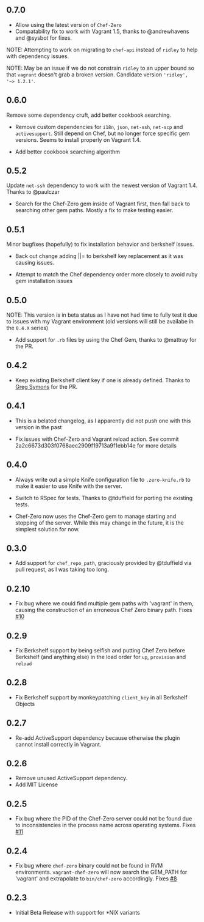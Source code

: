 ## 0.7.0

* Allow using the latest version of `Chef-Zero`
* Compatability fix to work with Vagrant 1.5, thanks to @andrewhavens and @sysbot for fixes.

NOTE: Attempting to work on migrating to `chef-api` instead of `ridley` to help with dependency issues.

NOTE: May be an issue if we do not constrain `ridley` to an upper bound so that `vagrant` doesn't grab a broken version. Candidate version `'ridley', '~> 1.2.1'`.


## 0.6.0

Remove some dependency cruft, add better cookbook searching.

* Remove custom dependencies for `i18n`, `json`, `net-ssh`, `net-scp` and `activesupport`.  Still depend on Chef, but no longer force specific gem versions. Seems to install properly on Vagrant 1.4.

* Add better cookbook searching algorithm

## 0.5.2

Update `net-ssh` dependency to work with the newest version of Vagrant 1.4.  Thanks to @paulczar

* Search for the Chef-Zero gem inside of Vagrant first, then fall back to searching other gem paths.  Mostly a fix to make testing easier.

## 0.5.1

Minor bugfixes (hopefully) to fix installation behavior and berkshelf issues.

* Back out change adding ||= to berkshelf key replacement as it was causing issues.

* Attempt to match the Chef dependency order more closely to avoid ruby gem installation issues

## 0.5.0

NOTE: This version is in beta status as I have not had time to fully test it due to issues with my Vagrant environment (old versions will still be availabe in the `0.4.X` series)

* Add support for `.rb` files by using the Chef Gem, thanks to @mattray for the PR.

## 0.4.2

* Keep existing Berkshelf client key if one is already defined. Thanks to [Greg Symons](https://github.com/gregsymons) for the PR.

## 0.4.1

* This is a belated changelog, as I apparently did not push one with this version in the past

* Fix issues with Chef-Zero and Vagrant reload action.  See commit 2a2c6673d303f0768aec2909f19713a9f1ebb14e for more details


## 0.4.0

* Always write out a simple Knife configuration file to `.zero-knife.rb` to make it easier to use Knife with the server.

* Switch to RSpec for tests.  Thanks to @tduffield for porting the existing tests.

* Chef-Zero now uses the Chef-Zero gem to manage starting and stopping of the server.  While this may change in the future, it is the simplest solution for now.


## 0.3.0

* Add support for `chef_repo_path`, graciously provided by @tduffield via pull request, as I was taking too long.

## 0.2.10

* Fix bug where we could find multiple gem paths with 'vagrant' in them, causing the construction of an erroneous Chef Zero binary path.  Fixes [#10](https://github.com/andrewgross/vagrant-chef-zero/issues/10)

## 0.2.9

* Fix Berkshelf support by being selfish and putting Chef Zero before Berkshelf (and anything else) in the load order for `up`, `provision` and `reload`


## 0.2.8

* Fix Berkshelf support by monkeypatching `client_key` in all Berkshelf Objects


## 0.2.7

* Re-add ActiveSupport dependency because otherwise the plugin cannot install correctly in Vagrant.


## 0.2.6

* Remove unused ActiveSupport dependency.
* Add MIT License


## 0.2.5

* Fix bug where the PID of the Chef-Zero server could not be found due to inconsistencies in the process name across operating systems.  Fixes [#11](https://github.com/andrewgross/vagrant-chef-zero/issues/11)

## 0.2.4

* Fix bug where `chef-zero` binary could not be found in RVM environments.  `vagrant-chef-zero` will now search the GEM_PATH for 'vagrant' and extrapolate to `bin/chef-zero` accordingly. Fixes [#8](https://github.com/andrewgross/vagrant-chef-zero/pull/8)

## 0.2.3

* Initial Beta Release with support for *NIX variants

